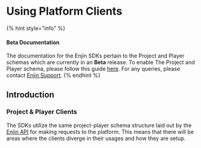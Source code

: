 # Using Platform Clients

{% hint style="info" %}
#### Beta Documentation

The documentation for the Enjin SDKs pertain to the Project and Player schemas which are currently in an **Beta** release. To enable The Project and Player schema, please follow this guide [here](https://enjin.io/help/v2-schemas-beta-release). For any queries, please contact [Enjin Support](mailto:support@enjin.io).
{% endhint %}

## Introduction

### Project & Player Clients

The SDKs utilize the same project-player schema structure laid out by the [Enjin API](../../core-api/project-and-player-requests/) for making requests to the platform. This means that there will be areas where the clients diverge in their usages and how they are setup.
